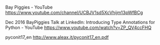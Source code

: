 Bay Piggies - YouTube
 https://www.youtube.com/channel/UCBJV1sd5XcVhijm13pWfBCg
 
Dec 2016 BayPiggies Talk at LinkedIn: Introducing Type Annotations for Python - YouTube
 https://www.youtube.com/watch?v=ZP_QV4ccFHQ

pyconit17_en
 http://www.aleax.it/pyconit17_en.pdf
 
